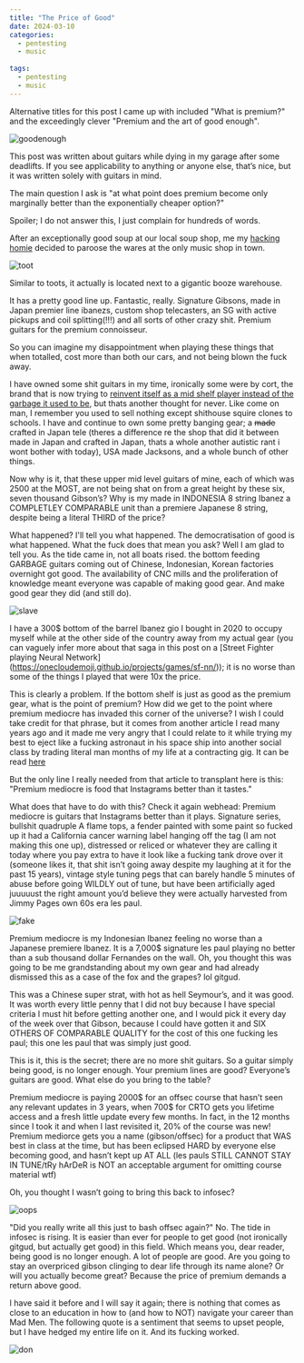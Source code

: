 ```yaml
---
title: "The Price of Good"
date: 2024-03-10
categories:
  - pentesting
  - music
  
tags:
  - pentesting
  - music
---
```


Alternative titles for this post I came up with included  "What is premium?" and the exceedingly clever "Premium and the art of good enough".

![goodenough](/assets/images/good/good.jpg)

This post was written about guitars while dying in my garage after some deadlifts. If you see applicability to anything or anyone else, that’s nice, but it was written solely with guitars in mind. 

The main question I ask is "at what point does premium become only marginally better than the exponentially cheaper option?"

Spoiler; I do not answer this, I just complain for hundreds of words.

After an exceptionally good soup at our local soup shop, me my [hacking homie](https://kymb0.github.io/) decided to paroose the wares at the only music shop in town.

![toot](/assets/images/good/music.jpg)

Similar to toots, it actually is located next to a gigantic booze warehouse.

It has a pretty good line up. Fantastic, really. Signature Gibsons, made in Japan premier  line ibanezs, custom shop telecasters, an SG with active pickups and coil splitting(!!!) and all sorts of other crazy shit. Premium guitars for the premium connoisseur.

So you can imagine my disappointment when playing these things that when totalled, cost more than both our cars, and not being blown the fuck away.

I have owned some shit guitars in my time, ironically some were by cort, the brand that is now trying to [reinvent itself as a mid shelf player instead of the garbage it used to be](https://www.cortguitars.com/product/item.php?it_id=1254), but thats another thought for never. Like come on man, I remember you used to sell nothing except shithouse squire clones to schools. I have and continue to own some pretty banging gear; a ~~made~~ crafted in Japan tele (theres a difference re the shop that did it between made in Japan and crafted in Japan, thats a whole another autistic rant i wont bother with today), USA made Jacksons, and a whole bunch of other things.

Now why is it, that these upper mid level guitars of mine, each of which was 2500 at the MOST, are not being shat on from a great height by these six, seven thousand Gibson’s? Why is my made in INDONESIA 8 string Ibanez a COMPLETLEY COMPARABLE unit than a premiere Japanese 8 string, despite being a literal THIRD of the price?  

What happened? I'll tell you what happened. The democratisation of good is what happened. What the fuck does that mean you ask? Well I am glad to tell you. As the tide came in, not all boats rised. the bottom feeding GARBAGE guitars coming out of Chinese, Indonesian, Korean factories overnight got good. The availability of CNC mills and the proliferation of knowledge meant everyone was capable of making good gear. And make good gear they did (and still do).

![slave](/assets/images/good/slave.jpg)

I have a 300$ bottom of the barrel Ibanez gio I bought in 2020 to occupy myself while at the other side of the country away from my actual gear (you can vaguely infer more about that saga in this post on a [Street Fighter playing Neural Network] (https://onecloudemoji.github.io/projects/games/sf-nn/)); it is no worse than some of the things I played that were 10x the price. 

This is clearly a problem. If the bottom shelf is just as good as the premium gear, what is the point of premium? How did we get to the point where premium mediocre has invaded this corner of the universe? I wish I could take credit for that phrase, but it comes from another article I read many years ago and it made me very angry that I could relate to it while trying my best to eject like a fucking astronaut in his space ship into another social class by trading literal man months of my life at a contracting gig. It can be read [here](https://www.ribbonfarm.com/2017/08/17/the-premium-mediocre-life-of-maya-millennial/)

But the only line I really needed from that article to transplant here is this: "Premium mediocre is food that Instagrams better than it tastes."

What does that have to do with this? Check it again webhead: Premium mediocre is guitars that Instagrams better than it plays. Signature series, bullshit quadruple A flame tops, a fender painted with some paint so fucked up it had a California cancer warning label hanging off the tag (I am not making this one up), distressed or reliced or whatever they are calling it today where you pay extra to have it look like a fucking tank drove over it (someone likes it, that shit isn’t going away despite my laughing at it for the past 15 years), vintage style tuning pegs that can barely handle 5 minutes of abuse before going WILDLY out of tune, but have been artificially aged juuuuust the right amount you’d believe they were actually harvested from Jimmy Pages own 60s era les paul.

![fake](/assets/images/good/fake.jpg)

Premium mediocre is my Indonesian Ibanez feeling no worse than a Japanese premiere Ibanez. It is a 7,000$ signature les paul playing no better than a sub thousand dollar Fernandes on the wall. Oh, you thought this was going to be me grandstanding about my own gear and had already dismissed this as a case of the fox and the grapes? lol gitgud. 

This was a Chinese super strat, with hot as hell Seymour’s, and it was good. It was worth every little penny that I did not buy because I have special criteria I must hit before getting another one, and I would pick it every day of the week over that Gibson, because I could have gotten it and SIX OTHERS OF COMPARABLE QUALITY for the cost of this one fucking les paul; this one les paul that was simply just good. 

This is it, this is the secret; there are no more shit guitars. So a guitar simply being good, is no longer enough. Your premium lines are good? Everyone’s guitars are good. What else do you bring to the table?

Premium mediocre is paying 2000$ for an offsec course that hasn’t seen any relevant updates in 3 years, when 700$ for CRTO gets you lifetime access and a fresh little update every few months. In fact, in the 12 months since I took it and when I last revisited it, 20% of the course was new! Premium mediorce gets you a name (gibson/offsec) for a product that WAS best in class at the time, but has been eclipsed HARD by everyone else becoming good, and hasn’t kept up AT ALL (les pauls STILL CANNOT STAY IN TUNE/tRy hArDeR is NOT an acceptable argument for omitting course material wtf)

Oh, you thought I wasn’t going to bring this back to infosec? 

![oops](/assets/images/good/oops.gif)

"Did you really write all this just to bash offsec again?" No. The tide in infosec is rising. It is easier than ever for people to get good (not ironically gitgud, but actually get good) in this field. Which means you, dear reader, being good is no longer enough. A lot of people are good. Are you going to stay an overpriced gibson clinging to dear life through its name alone? Or will you actually become great? Because the price of premium demands a return above good.

I have said it before and I will say it again; there is nothing that comes as close to an education in how to (and how to NOT) navigate your career than Mad Men. The following quote is a sentiment that seems to upset people, but I have hedged my entire life on it. And its fucking worked.

![don](/assets/images/good/don.jpg)

